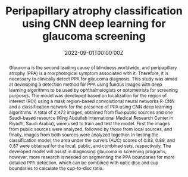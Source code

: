 ---
title: "Peripapillary atrophy classification using CNN deep learning for glaucoma screening"
authors:
- admin
- Mohammed Alawad
- Abdulrhman Aljouie
- Hessa Almatar
- Waseem Qureshi
- Balsam Alabdulkader
- Norah Alkanhal
- Wadood Abdul
- Mansour Almufarrej
- Shiji Gangadharan
- Tariq Aldebasi
- Barrak Alsomaie
- Ahmed Almazroa
# author_notes:
# - "Equal contribution"
# - "Equal contribution"
date: "2022-09-01T00:00:00Z"
doi: "https://doi.org/10.1371/journal.pone.0275446"

# Schedule page publish date (NOT publication's date).
# publishDate: "2022-01-01T00:00:00Z"

# Publication type.
# Accepts a single type but formatted as a YAML list (for Hugo requirements).
# Enter a publication type from the CSL standard.
publication_types: ["article-journal"]

# Publication name and optional abbreviated publication name.
publication: In ***PLOS ONE*** 
publication_short: ""

abstract: Glaucoma is the second leading cause of blindness worldwide, and peripapillary atrophy (PPA) is a morphological symptom associated with it. Therefore, it is necessary to clinically detect PPA for glaucoma diagnosis. This study was aimed at developing a detection method for PPA using fundus images with deep learning algorithms to be used by ophthalmologists or optometrists for screening purposes. The model was developed based on localization for the region of interest (ROI) using a mask region-based convolutional neural networks R-CNN and a classification network for the presence of PPA using CNN deep learning algorithms. A total of 2,472 images, obtained from five public sources and one Saudi-based resource (King Abdullah International Medical Research Center in Riyadh, Saudi Arabia), were used to train and test the model. First the images from public sources were analyzed, followed by those from local sources, and finally, images from both sources were analyzed together. In testing the classification model, the area under the curve’s (AUC) scores of 0.83, 0.89, and 0.87 were obtained for the local, public, and combined sets, respectively. The developed model will assist in diagnosing glaucoma in screening programs; however, more research is needed on segmenting the PPA boundaries for more detailed PPA detection, which can be combined with optic disc and cup boundaries to calculate the cup-to-disc ratio.

# Summary. An optional shortened abstract.
# summary: Lorem ipsum dolor sit amet, consectetur adipiscing elit. Duis posuere tellus ac convallis placerat. Proin tincidunt magna sed ex sollicitudin condimentum.

# tags:
# - Source Themes
# featured: False

# links:
# - name: ""
#   url: ""
# url_pdf: http://arxiv.org/pdf/1512.04133v1
# url_code: 'https://github.com/HugoBlox/hugo-blox-builder'
# url_dataset: ''
# url_poster: ''
# url_project: ''
# url_slides: ''
# url_source: ''
# url_video: ''

# Featured image
# To use, add an image named `featured.jpg/png` to your page's folder. 
# image:
  # caption: 'Image credit: [**Unsplash**](https://unsplash.com/photos/jdD8gXaTZsc)'
  # focal_point: ""
  # preview_only: false

# Associated Projects (optional).
#   Associate this publication with one or more of your projects.
#   Simply enter your project's folder or file name without extension.
#   E.g. `internal-project` references `content/project/internal-project/index.md`.
#   Otherwise, set `projects: []`.
# projects: []

# Slides (optional).
#   Associate this publication with Markdown slides.
#   Simply enter your slide deck's filename without extension.
#   E.g. `slides: "example"` references `content/slides/example/index.md`.
#   Otherwise, set `slides: ""`.
# slides: example
---